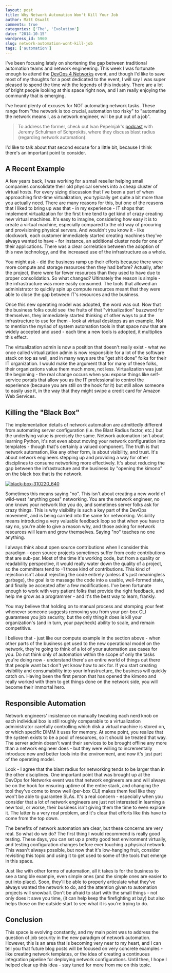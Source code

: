 ```yaml
---
layout: post
title: Why Network Automation Won't Kill Your Job
author: Matt Oswalt
comments: true
categories: ['The', 'Evolution']
date: "2014-10-15"
wordpress_id: 5960
slug: network-automation-wont-kill-job
tags: ['automation']
---
```



I've been focusing lately on shortening the gap between traditional automation teams and network engineering. This week I was fortunate enough to attend the [DevOps 4 Networks](http://www.devops4networks.org/) event, and though I'd like to save most of my thoughts for a post dedicated to the event, I will say I was super pleased to spend the time with the legends of this industry. There are a lot of bright people looking at this space right now, and I am really enjoying the community that is emerging.

I've heard plenty of excuses for NOT automating network tasks. These range from "the network is too crucial, automation too risky" to "automating the network means I, as a network engineer, will be put out of a job".

> To address the former, check out Ivan Pepelnjak's [podcast](http://blog.ipspace.net/2014/09/schprokits-with-jeremy-schulman-on.html) with Jeremy Schulman of Schprokits, where they discuss blast radius (regarding network automation).

I'd like to talk about that second excuse for a little bit, because I think there's an important point to consider.

## A Recent Example

A few years back, I was working for a small reseller helping small companies consolidate their old physical servers into a cheap cluster of virtual hosts. For every sizing discussion that I've been a part of when approaching first-time virtualization, you typically get quite a bit more than you actually need. There are many reasons for this, but one of the reasons that I liked to bring up was that - in my experience - IT shops that implement virtualization for the first time tend to get kind of crazy creating new virtual machines. It's easy to imagine, considering how easy it is to create a virtual machine, especially compared to the old way of procuring and provisioning physical servers. And wouldn't you know it - like clockwork, each customer immediately started creating machines they've always wanted to have - for instance, an additional cluster node for one of their applications. There was a clear correlation between the adoption of this new technology, and the increased use of the infrastructure as a whole.

You might ask - did the business ramp up their efforts because there were more compute and storage resources then they had before? Actually, after the project, there were far fewer resources than they used to have due to proper consolidation. So what changed? Ultimately the reason is simple - the infrastructure was more easily consumed. The tools that allowed an administrator to quickly spin up compute resources meant that they were able to close the gap between IT's resources and the business.

Once this new operating model was adopted, the word was out. Now that the business folks could see  the fruits of that "virtualization" buzzword for themselves, they immediately started thinking of other ways to put the infrastructure to use for them - look at virtual desktops as an example. Not to mention the myriad of system automation tools in that space now that are widely accepted and used - each time a new tools is adopted, it multiplies this effect.

The virtualization admin is now a position that doesn't really exist - what we once called virtualization admin is now responsible for a lot of the software stack on top as well, and in many ways are the "get shit done" folks for their IT organization. I would make the argument that for many of these folks, their organizations value them much more, not less. Virtualization was just the beginning - the real change occurs when you expose things like self-service portals that allow you as the IT professional to control the experience (because you are still on the hook for it) but still allow someone to easily use it, in the way that they might swipe a credit card for Amazon Web Services.

## Killing the "Black Box"

The implementation details of network automation are admittedly different from automating server configuration (i.e. the Blast Radius factor, etc.) but the underlying value is precisely the same. Network automation isn't about learning Python, it's not even about moving your network configuration into templates - though that's certainly a valued component. The truth is that network automation, like any other form, is about visibility, and trust. It's about network engineers stepping up and providing a way for other disciplines to consume networking more effectively. It's about reducing the gap between the infrastructure and the business by "opening the kimono" on the black box that is the network.

[![black-box-310220_640](assets/2014/10/black-box-310220_640.png)](assets/2014/10/black-box-310220_640.png)

Sometimes this means saying "no". This isn't about creating a new world of wild-west "anything goes" networking. You are the network engineer, no one knows your network like you do, and sometimes server folks ask for crazy things. This is why visibility is such a key part of the DevOps movement, and is being carried into the same for networking. Visibility means introducing a very valuable feedback loop so that when you have to say no, you're able to give a reason why, and those asking for network resources will learn and grow themselves. Saying "no" teaches no one anything.

I always think about open source contributions when I consider this paradigm - open source projects sometimes suffer from code contributions that are sub-par. Most of the time it's working code, but from a quality or readability perspective, it would really water down the quality of a project, so the committers tend to -1 those kind of contributions. This kind of rejection isn't about rejecting the code entirely (unless it's just meaningless garbage), the goal is to massage the code into a usable, well-formed state, and finally be accepted after a few modifications. I've been fortunate enough to work with very patient folks that provide the right feedback, and help me grow as a programmer - and it's the best way to learn, frankly.

You may believe that holding on to manual process and stomping your feet whenever someone suggests removing you from your per-box CLI guarantees you job security, but the only thing it does is kill your organization's (and in turn, your paycheck) ability to scale, and remain competitive.

I believe that - just like our compute example in the section above - when other parts of the business get used to the new operational model on the network, they're going to think of a lot of your automation use cases for you. Do not think only of automation within the scope of only the tasks you're doing now - understand there's an entire world of things out there that people want but don't yet know how to ask for. If you start creating visibility and consumability into your infrastructure, the business will quickly catch on. Having been the first person that has opened the kimono and really worked with them to get things done on the network side, you will become their immortal hero.

## Responsible Automation

Network engineers' insistence on manually tweaking each nerd knob on each individual box is still roughly comparable to a virtualization administrator carefully controlling which disk a virtual machine is stored on, or which specific DIMM it uses for memory. At some point, you realize that the system exists to be a pool of resources, so it should be treated that way. The server admin doesn't want their services to be brought offline any more than a network engineer does - but they were willing to incrementally introduce new and better tools into the environment, and now it's just part of the operating model.

Look - I agree that the blast radius for networking tends to be larger than in the other disciplines. One important point that was brought up at the DevOps for Networks event was that network engineers are and will always be on the hook for ensuring uptime of the entire stack, and changing the tool they've come to know well (per-box CLI) makes them feel like they won't be able to guarantee SLAs. It's a real concern - especially when you consider that a lot of network engineers are just not interested in learning a new tool, or worse, their business isn't giving them the time to even explore it. The latter is a very real problem, and it's clear that efforts like this have to come from the top down.

The benefits of network automation are clear, but these concerns are very real. So what do we do? The first thing I would recommend is really good testing. These days, you can set up a pretty good test environment virtually, and testing configuration changes before ever touching a physical network. This wasn't always possible, but now that it's low-hanging fruit, consider revisiting this topic and using it to get used to some of the tools that emerge in this space.

Just like with other forms of automation, all it takes is for the business to see a tangible example, even simple ones (and the simple ones are easier to put into place). Soon, they'll be able to properly articulate what they've always wanted the network to do, and the attention given to automation projects will snowball. Don't be afraid to start with the small things - not only does it save you time, (it can help keep the firefighting at bay) but also helps those on the outside start to see what it is you're trying to do.

## Conclusion

This space is evolving constantly, and my main point was to address the question of job security in the new paradigm of network automation. However, this is an area that is becoming very near to my heart, and I can tell you that future blog posts will be focused on very concrete examples - like creating network templates, or the idea of creating a continuous integration pipeline for deploying network configurations. Until then, I hope I helped clear up this idea - stay tuned for more from me on this topic.